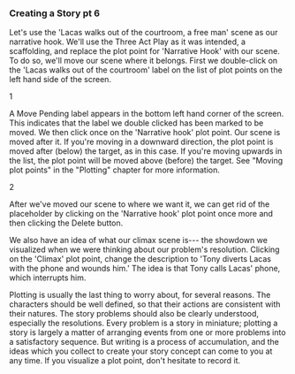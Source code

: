 ### Creating a Story pt 6 ###
Let's use the 'Lacas walks out of the courtroom, a free man' scene as our narrative hook.  We'll use the Three Act Play as it was intended,  a scaffolding, and replace the plot point for 'Narrative Hook' with our scene.  To do so, we'll move our scene where it belongs.   First we double-click on the 'Lacas walks out of the courtroom' label on the list of plot points on the left hand side of the screen.


1

A Move Pending label appears in the bottom left hand corner of the screen.  This indicates that the label we double clicked has been marked to be moved.  We then click once on the 'Narrative hook' plot point.  Our scene is moved after it.  If you're moving in a downward direction, the plot point is moved after (below) the target, as in this case.  If you're moving upwards in the list, the plot point will be moved above (before) the target.  See "Moving plot points" in the "Plotting" chapter  for more information.



2

After we've moved our scene to where we want it, we can get rid of the placeholder by clicking on the 'Narrative hook' plot point once more and then clicking the Delete button.

We also have an idea of what our climax scene is---  the showdown we visualized when we were thinking about our problem's resolution.  Clicking on the 'Climax' plot point, change the description to 'Tony diverts Lacas with the phone and wounds him.'   The idea is that Tony calls Lacas' phone, which interrupts him.

Plotting is usually the last thing to worry about, for several reasons.  The characters should be well defined, so that their actions are consistent with their natures.  The story problems should also be clearly understood, especially the resolutions.  Every problem is a story in miniature; plotting a story is largely a matter of arranging events from one or more problems into a satisfactory sequence.  But writing is a process of accumulation, and the ideas which you collect to create your story concept can come to you at any time.  If you visualize a plot point, don't hesitate to record it. 

